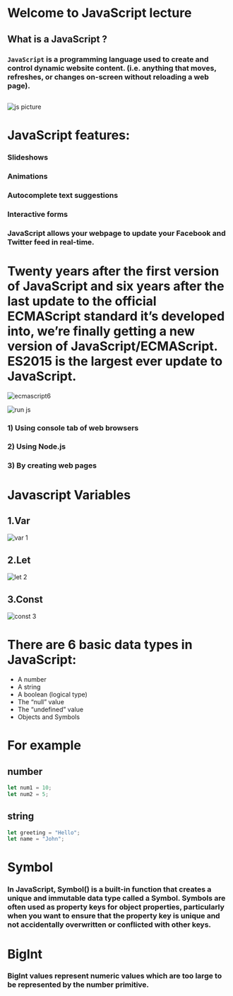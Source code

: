 # Welcome to JavaScript lecture
## What is a JavaScript ?
### `JavaScript` is a programming language used to create and control dynamic website content. (i.e. anything that moves, refreshes, or changes on-screen without reloading a web page).
##
![js picture](https://github.com/Masrurmans/Masrurmans/assets/171729580/b4479dd1-ec8b-42b4-b80e-148d0456924d)

# JavaScript features:
### Slideshows
### Animations
### Autocomplete text suggestions
### Interactive forms
### JavaScript allows your webpage to update your Facebook and Twitter feed in real-time.
#
# Twenty years after the first version of JavaScript and six years after the last update to the official ECMAScript standard it’s developed into, we’re finally getting a new version of JavaScript/ECMAScript. ES2015 is the largest ever update to JavaScript.

![ecmascript6](https://github.com/Masrurmans/Masrurmans/assets/171729580/46cee2be-d4d4-4b7a-9674-a775ef28b70b)


![run js](https://github.com/Masrurmans/Masrurmans/assets/171729580/7e367ec4-eef3-4e5a-98e4-8a5c9c2c86ca)


### 1) Using console tab of web browsers 
### 2) Using Node.js
### 3) By creating web pages 
# Javascript Variables
## 1.Var
![var 1](https://github.com/Masrurmans/Masrurmans/assets/171729580/e3d43c09-d633-4ad0-bbbe-421b181b4c71)
## 2.Let
![let 2](https://github.com/Masrurmans/Masrurmans/assets/171729580/de18e59e-c5ac-426d-94a2-12a4fdbb24ac)
## 3.Const
![const 3](https://github.com/Masrurmans/Masrurmans/assets/171729580/b891d8ef-77d1-4314-9f04-df5f3fbb2e57)

# There are 6 basic data types in JavaScript:
 - A number
 - A string
 - A boolean (logical type)
 - The “null” value
 - The “undefined” value
 - Objects and Symbols


# For example
## number
```js
let num1 = 10;
let num2 = 5;
```
## string
```js
let greeting = "Hello";
let name = "John";
```

# Symbol
### In JavaScript, Symbol() is a built-in function that creates a unique and immutable data type called a Symbol. Symbols are often used as property keys for object properties, particularly when you want to ensure that the property key is unique and not accidentally overwritten or conflicted with other keys.

# Biglnt
### BigInt values represent numeric values which are too large to be represented by the number primitive.
